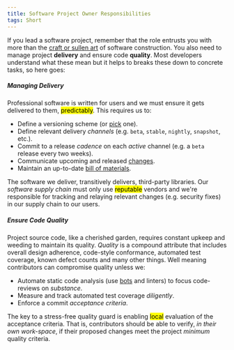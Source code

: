 ```yaml
---
title: Software Project Owner Responsibilities
tags: Short
---
```


If you lead a software project, remember that the role entrusts you with more than the [craft or
sullen art] of software construction. You also need to manage project **delivery** and ensure code
**quality**. Most developers understand what these mean but it helps to breaks these down to
concrete tasks, so here goes:

##### Managing Delivery

Professional software is written for users and we must ensure it gets delivered to them,
<mark>predictably</mark>. This requires us to:

- Define a versioning scheme (or [pick](http://semver.org) one). 
- Define relevant delivery *channels* (e.g. `beta`, `stable`, `nightly`, `snapshot`, etc.).
- Commit to a release *cadence* on each *active* channel (e.g. a `beta` release every two weeks).
- Communicate upcoming and released [changes].
- Maintain an up-to-date [bill of materials].

The software we deliver, transitively delivers, third-party libraries. Our *software supply chain*
must only use <mark>reputable</mark> vendors and we're responsible for tracking and relaying
relevant changes (e.g. security fixes) in our supply chain to our users.

##### Ensure Code Quality

Project source code, like a cherished garden, requires constant upkeep and weeding to maintain its
quality. *Quality* is a compound attribute that includes overall design adherence, code-style
conformance, automated test coverage, known defect counts and many other things. Well meaning
contributors can compromise quality unless we:

- Automate static code analysis (use [bots] and linters) to focus code-reviews on *substance*.
- Measure and track automated test coverage *diligently*. 
- Enforce a commit *acceptance criteria*.

The key to a stress-free quality guard is enabling <mark>local</mark> evaluation of the acceptance
criteria. That is, contributors should be able to verify, *in their own work-space*, if their
proposed changes meet the project *minimum* quality criteria.

[changes]: http://keepachangelog.com/en/1.0.0/
[craft or sullen art]: https://en.wikipedia.org/wiki/In_my_Craft_or_Sullen_Art
[bill of materials]: https://en.wikipedia.org/wiki/Bill_of_materials
[bots]: https://docs.sonarqube.org/display/PLUG/GitHub+Plugin

